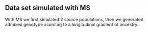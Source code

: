 Data set simulated with MS
--------------------------

With MS we first simulated 2 source populations, then we generated admixed genotype acording to a longitudinal gradient of ancestry.